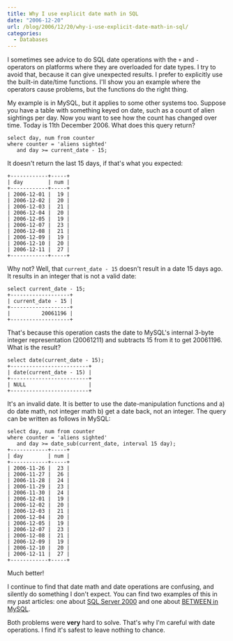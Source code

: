 ```yaml
---
title: Why I use explicit date math in SQL
date: "2006-12-20"
url: /blog/2006/12/20/why-i-use-explicit-date-math-in-sql/
categories:
  - Databases
---
```

I sometimes see advice to do SQL date operations with the `+` and `-` operators on platforms where they are overloaded for date types. I try to avoid that, because it can give unexpected results. I prefer to explicitly use the built-in date/time functions. I'll show you an example where the operators cause problems, but the functions do the right thing.

My example is in MySQL, but it applies to some other systems too. Suppose you have a table with something keyed on date, such as a count of alien sightings per day. Now you want to see how the count has changed over time. Today is 11th December 2006. What does this query return?

```
select day, num from counter
where counter = 'aliens sighted'
   and day >= current_date - 15;
```

It doesn't return the last 15 days, if that's what you expected:

```
+------------+-----+
| day        | num |
+------------+-----+
| 2006-12-01 |  19 | 
| 2006-12-02 |  20 | 
| 2006-12-03 |  21 | 
| 2006-12-04 |  20 | 
| 2006-12-05 |  19 | 
| 2006-12-07 |  23 | 
| 2006-12-08 |  21 | 
| 2006-12-09 |  19 | 
| 2006-12-10 |  20 | 
| 2006-12-11 |  27 | 
+------------+-----+
```

Why not? Well, that `current_date - 15` doesn't result in a date 15 days ago. It results in an integer that is not a valid date:

```
select current_date - 15;
+-------------------+
| current_date - 15 |
+-------------------+
|          20061196 | 
+-------------------+
```

That's because this operation casts the date to MySQL's internal 3-byte integer representation (20061211) and subtracts 15 from it to get 20061196. What is the result?

```
select date(current_date - 15);
+-------------------------+
| date(current_date - 15) |
+-------------------------+
| NULL                    | 
+-------------------------+
```

It's an invalid date. It is better to use the date-manipulation functions and a) do date math, not integer math b) get a date back, not an integer. The query can be written as follows in MySQL:

```
select day, num from counter
where counter = 'aliens sighted'
   and day >= date_sub(current_date, interval 15 day);
+------------+-----+
| day        | num |
+------------+-----+
| 2006-11-26 |  23 | 
| 2006-11-27 |  26 | 
| 2006-11-28 |  24 | 
| 2006-11-29 |  23 | 
| 2006-11-30 |  24 | 
| 2006-12-01 |  19 | 
| 2006-12-02 |  20 | 
| 2006-12-03 |  21 | 
| 2006-12-04 |  20 | 
| 2006-12-05 |  19 | 
| 2006-12-07 |  23 | 
| 2006-12-08 |  21 | 
| 2006-12-09 |  19 | 
| 2006-12-10 |  20 | 
| 2006-12-11 |  27 | 
+------------+-----+
```

Much better!

I continue to find that date math and date operations are confusing, and silently do something I don't expect. You can find two examples of this in my past articles: one about [SQL Server 2000](/blog/2005/12/04/sql-server-2000-date-and-time-puzzler/) and one about [BETWEEN in MySQL](/blog/2006/09/12/type-conversion-semantics-of-mysqls-between-operator/).

Both problems were **very** hard to solve. That's why I'm careful with date operations. I find it's safest to leave nothing to chance.

